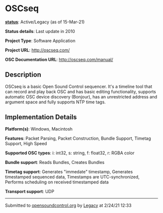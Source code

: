 # OSCseq

**[status](../implementation-status.html)**: Active/Legacy (as of 15-Mar-21)

**Status details**: 
Last update in 2010

**Project Type**: Software Application

**Project URL**: <http://oscseq.com/>

**OSC Documentation URL**: <http://oscseq.com/manual/>

## Description

OSCseq is a basic Open Sound Control sequencer. It's a timeline tool that can record and play back OSC and has basic editing functionality, supports automatic OSC device discovery (Bonjour), has an unrestricted address and argument space and fully supports NTP time tags.

## Implementation Details

**Platform(s)**: Windows, Macintosh

**Features**: Packet Parsing, Packet Construction, Bundle Support, Timetag Support, High Speed

**Supported OSC types**: i: int32, s: string, f: float32, r: RGBA color

**Bundle support**: Reads Bundles, Creates Bundles

**Timetag support**: Generates "immedate" timestamp, Generates timestamped sequenced data, Timestamps are UTC-synchronized, Performs scheduling on received timestamped data

**Transport support**: UDP

---
Submitted to [opensoundcontrol.org](https://opensoundcontrol.org) by [Legacy](legacy-site.html) at 2/24/21 12:33
